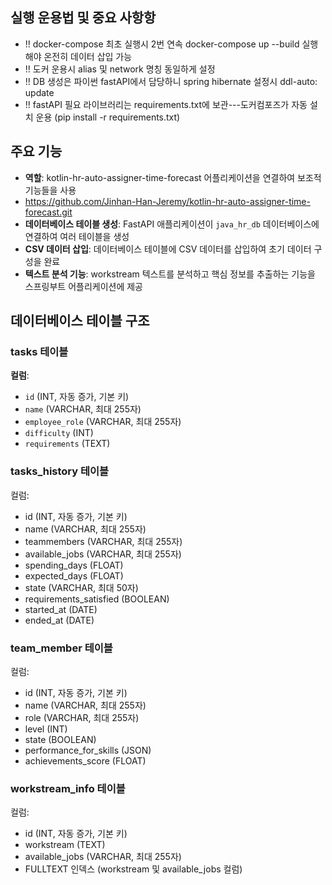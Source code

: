 ## 실행 운용법 및 중요 사항항
- !! docker-compose 최초 실행시 2번 연속 docker-compose up --build 실행해야 온전히 데이터 삽입 가능
- !! 도커 운용시 alias 및 network 명칭 동일하게 설정
- !! DB 생성은 파이썬 fastAPI에서 담당하니 spring hibernate 설정시 ddl-auto: update
- !! fastAPI 필요 라이브러리는 requirements.txt에 보관---도커컴포즈가 자동 설치 운용 (pip install -r requirements.txt)
## 주요 기능
- **역할**: kotlin-hr-auto-assigner-time-forecast 어플리케이션을 연결하여 보조적 기능들을 사용
- https://github.com/Jinhan-Han-Jeremy/kotlin-hr-auto-assigner-time-forecast.git
- **데이터베이스 테이블 생성**: FastAPI 애플리케이션이 `java_hr_db` 데이터베이스에 연결하여 여러 테이블을 생성
- **CSV 데이터 삽입**: 데이터베이스 테이블에 CSV 데이터를 삽입하여 초기 데이터 구성을 완료
- **텍스트 분석 기능**: workstream 텍스트를 분석하고 핵심 정보를 추출하는 기능을 스프링부트 어플리케이션에 제공

## 데이터베이스 테이블 구조
### tasks 테이블
**컬럼**:
- `id` (INT, 자동 증가, 기본 키)
- `name` (VARCHAR, 최대 255자)
- `employee_role` (VARCHAR, 최대 255자)
- `difficulty` (INT)
- `requirements` (TEXT)

### tasks_history 테이블
컬럼:
- id (INT, 자동 증가, 기본 키)
- name (VARCHAR, 최대 255자)
- teammembers (VARCHAR, 최대 255자)
- available_jobs (VARCHAR, 최대 255자)
- spending_days (FLOAT)
- expected_days (FLOAT)
- state (VARCHAR, 최대 50자)
- requirements_satisfied (BOOLEAN)
- started_at (DATE)
- ended_at (DATE)

### team_member 테이블
컬럼:
- id (INT, 자동 증가, 기본 키)
- name (VARCHAR, 최대 255자)
- role (VARCHAR, 최대 255자)
- level (INT)
- state (BOOLEAN)
- performance_for_skills (JSON)
- achievements_score (FLOAT)

### workstream_info 테이블
컬럼:
- id (INT, 자동 증가, 기본 키)
- workstream (TEXT)
- available_jobs (VARCHAR, 최대 255자)
- FULLTEXT 인덱스 (workstream 및 available_jobs 컬럼)
